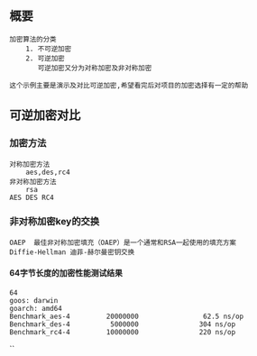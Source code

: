 ## 概要
    加密算法的分类 
        1. 不可逆加密
        2. 可逆加密
		   可逆加密又分为对称加密及非对称加密

    这个示例主要是演示及对比可逆加密,希望看完后对项目的加密选择有一定的帮助
	
## 可逆加密对比
### 加密方法
    对称加密方法
	    aes,des,rc4
	非对称加密方法
	    rsa
	AES DES RC4

### 非对称加密key的交换
	OAEP  最佳非对称加密填充（OAEP）是一个通常和RSA一起使用的填充方案	
	Diffie-Hellman 迪菲-赫尔曼密钥交换

#### 64字节长度的加密性能测试结果

```
64
goos: darwin
goarch: amd64
Benchmark_aes-4         20000000                62.5 ns/op
Benchmark_des-4          5000000               304 ns/op
Benchmark_rc4-4         10000000               220 ns/op
```
``
